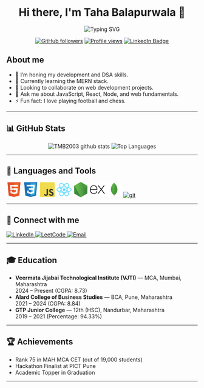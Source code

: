 <div align="center">

# Hi there, I'm Taha Balapurwala 👋

<img src="https://readme-typing-svg.demolab.com?font=Fira+Code&pause=1200&center=true&vCenter=true&width=600&lines=Software+developer+in+progress;Building+cool+things+and+learning+every+day;Open+to+collaboration+on+web+projects" alt="Typing SVG" />

<br/>

[![GitHub followers](https://img.shields.io/github/followers/TMB2003?label=Follow&style=social)](https://github.com/TMB2003)
[![Profile views](https://komarev.com/ghpvc/?username=TMB2003&style=flat&color=0e75b6)](https://github.com/TMB2003)
[![LinkedIn Badge](https://img.shields.io/badge/LinkedIn-blue?logo=linkedin&logoColor=white)](https://www.linkedin.com/in/taha-balapurwala/)

</div>


## About me

- 🔭 I’m honing my development and DSA skills.
- 🌱 Currently learning the MERN stack.
- 👯 Looking to collaborate on web development projects.
- 💬 Ask me about JavaScript, React, Node, and web fundamentals.
- ⚡ Fun fact: I love playing football and chess.

---

## 📊 GitHub Stats

<div align="center">

<img height="165" src="https://github-readme-stats.vercel.app/api?username=TMB2003&show_icons=true&theme=tokyonight&hide_border=true" alt="TMB2003 github stats" />
<img height="165" src="https://github-readme-stats.vercel.app/api/top-langs/?username=TMB2003&layout=compact&theme=tokyonight&hide_border=true" alt="Top Languages" />

</div>

---

## 🧰 Languages and Tools

<p align="left">
  <a href="https://developer.mozilla.org/en-US/docs/Web/HTML" target="_blank"><img src="https://raw.githubusercontent.com/devicons/devicon/master/icons/html5/html5-original.svg" alt="html5" width="40" height="40"/></a>
  <a href="https://developer.mozilla.org/en-US/docs/Web/CSS" target="_blank"><img src="https://raw.githubusercontent.com/devicons/devicon/master/icons/css3/css3-original.svg" alt="css3" width="40" height="40"/></a>
  <a href="https://developer.mozilla.org/en-US/docs/Web/JavaScript" target="_blank"><img src="https://raw.githubusercontent.com/devicons/devicon/master/icons/javascript/javascript-original.svg" alt="javascript" width="40" height="40"/></a>
  <a href="https://react.dev" target="_blank"><img src="https://raw.githubusercontent.com/devicons/devicon/master/icons/react/react-original.svg" alt="react" width="40" height="40"/></a>
  <a href="https://nodejs.org" target="_blank"><img src="https://raw.githubusercontent.com/devicons/devicon/master/icons/nodejs/nodejs-original.svg" alt="nodejs" width="40" height="40"/></a>
  <a href="https://expressjs.com" target="_blank"><img src="https://raw.githubusercontent.com/devicons/devicon/master/icons/express/express-original.svg" alt="express" width="40" height="40"/></a>
  <a href="https://www.mongodb.com/" target="_blank"><img src="https://raw.githubusercontent.com/devicons/devicon/master/icons/mongodb/mongodb-original.svg" alt="mongodb" width="40" height="40"/></a>
  <a href="https://git-scm.com/" target="_blank"><img src="https://www.vectorlogo.zone/logos/git-scm/git-scm-icon.svg" alt="git" width="40" height="40"/></a>
</p>

---

## 🤝 Connect with me

<p align="left">
  <a href="https://www.linkedin.com/in/taha-balapurwala/" target="_blank">
    <img src="https://raw.githubusercontent.com/rahuldkjain/github-profile-readme-generator/master/src/images/icons/Social/linked-in-alt.svg" alt="LinkedIn" height="30" width="40" />
  </a>
  <a href="https://leetcode.com/u/taha_mb/" target="_blank">
    <img src="https://raw.githubusercontent.com/rahuldkjain/github-profile-readme-generator/master/src/images/icons/Social/leet-code.svg" alt="LeetCode" height="30" width="40" />
  </a>
  <a href="mailto:contact.tahab@gmail.com" target="_blank">
    <img src="https://img.shields.io/badge/Gmail-D14836?style=for-the-badge&logo=gmail&logoColor=white" alt="Email" height="28" />
  </a>
</p>

---

## 🎓 Education

- **Veermata Jijabai Technological Institute (VJTI)** — MCA, Mumbai, Maharashtra  
  2024 – Present (CGPA: 8.73)
- **Alard College of Business Studies** — BCA, Pune, Maharashtra  
  2021 – 2024 (CGPA: 8.84)
- **GTP Junior College** — 12th (HSC), Nandurbar, Maharashtra  
  2019 – 2021 (Percentage: 94.33%)

---

## 🏆 Achievements

- Rank 75 in MAH MCA CET (out of 19,000 students)
- Hackathon Finalist at PICT Pune
- Academic Topper in Graduation

---